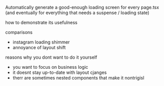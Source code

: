 Automatically generate a good-enough loading screen for
every page.tsx (and eventually for everything that needs a suspense / loading state)

how to demonstrate its usefulness

comparisons
- instagram loading shimmer
- annoyance of layout shift

reasons why you dont want to do it yourself
- you want to focus on business logic
- it doesnt stay up-to-date with layout cjanges
- therr are sometimes nested components that make it nontrigisl